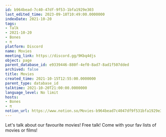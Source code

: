 ```yaml
---
id: b964bead-7c40-47df-9f53-1bfa1929e303
last_edited_time: 2023-09-18T10:49:00.0000000
indexDate: 2021-10-20
tags:
- Talk
- 2021-10-20
- Bones
- π
platform: Discord
name: Movies
meeting_link: https://discord.gg/9Kbq4djs
object: page
parent_database_id: e9339446-880f-4ef0-8ad7-8ad1f507dded
archived: false
title: Movies
created_time: 2021-10-15T12:55:00.0000000
parent_type: database_id
talktime: 2021-10-20T21:00:00.0000000
language_level: No limit
hosts:
- Bones
- π
notion_url: https://www.notion.so/Movies-b964bead7c4047df9f531bfa1929e303
---
```


Let's talk about our favourite movies!
Free talk! Come with your fav lists of movies or films!


